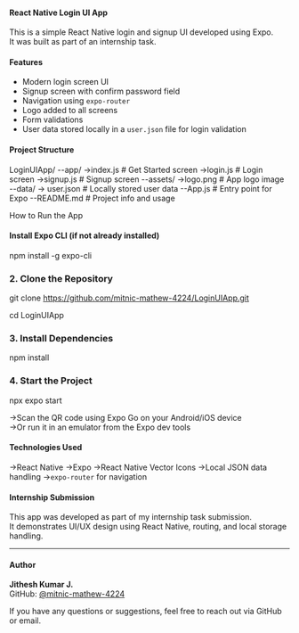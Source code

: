 #### React Native Login UI App

This is a simple React Native login and signup UI developed using Expo.  
It was built as part of an internship task.


#### Features

- Modern login screen UI
- Signup screen with confirm password field
- Navigation using `expo-router`
- Logo added to all screens
- Form validations
- User data stored locally in a `user.json` file for login validation



#### Project Structure

LoginUIApp/
--app/
   ->index.js        # Get Started screen
   ->login.js        # Login screen
   ->signup.js       # Signup screen
--assets/
   ->logo.png        # App logo image
--data/
   -> user.json      # Locally stored user data
--App.js             # Entry point for Expo
--README.md          # Project info and usage


How to Run the App

#### Install Expo CLI (if not already installed)

npm install -g expo-cli


### 2. Clone the Repository

git clone https://github.com/mitnic-mathew-4224/LoginUIApp.git

cd LoginUIApp


### 3. Install Dependencies

npm install

### 4. Start the Project

npx expo start

->Scan the QR code using Expo Go on your Android/iOS device  
->Or run it in an emulator from the Expo dev tools



#### Technologies Used

->React Native
->Expo
->React Native Vector Icons
->Local JSON data handling
->`expo-router` for navigation



#### Internship Submission

This app was developed as part of my internship task submission.  
It demonstrates UI/UX design using React Native, routing, and local storage handling.

---

#### Author

**Jithesh Kumar J.**  
GitHub: [@mitnic-mathew-4224](https://github.com/mitnic-mathew-4224)

If you have any questions or suggestions, feel free to reach out via GitHub or email.
